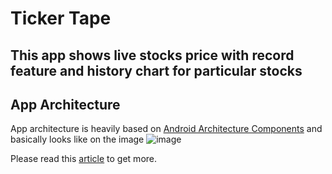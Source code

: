 # Ticker Tape
## This app shows live stocks price with record feature and history chart for particular stocks


## App Architecture 

App architecture is heavily based on [Android Architecture Components](https://developer.android.com/topic/libraries/architecture/index.html) and basically looks like on the image
![image](https://cdn-images-1.medium.com/max/1600/1*I9WPcnpGNuI4CjxxrkP0-g.png)

Please read this [article](https://medium.com/google-developers/viewmodels-and-livedata-patterns-antipatterns-21efaef74a54) to get more.



